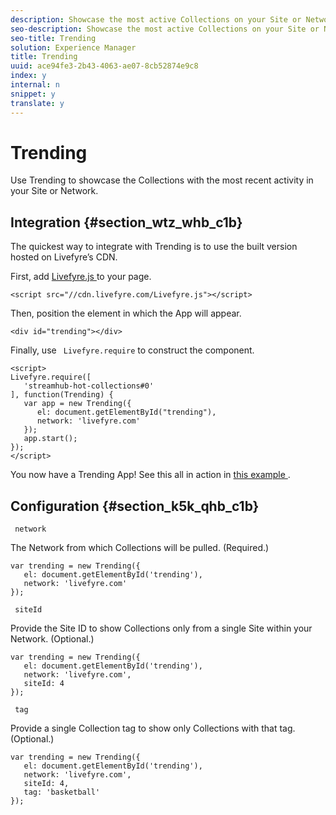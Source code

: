 ```yaml
---
description: Showcase the most active Collections on your Site or Network.
seo-description: Showcase the most active Collections on your Site or Network.
seo-title: Trending
solution: Experience Manager
title: Trending
uuid: ace94fe3-2b43-4063-ae07-8cb52874e9c8
index: y
internal: n
snippet: y
translate: y
---
```


# Trending

Use Trending to showcase the Collections with the most recent activity in your Site or Network. 

## Integration {#section_wtz_whb_c1b}

The quickest way to integrate with Trending is to use the built version hosted on Livefyre’s CDN. 

First, add [ Livefyre.js ](https://github.com/Livefyre/Livefyre.js) to your page. 

```
<script src="//cdn.livefyre.com/Livefyre.js"></script> 

```
Then, position the element in which the App will appear. 

```
<div id="trending"></div>
```
Finally, use ` Livefyre.require` to construct the component. 

```
<script> 
Livefyre.require([ 
   'streamhub-hot-collections#0' 
], function(Trending) {     
   var app = new Trending({ 
      el: document.getElementById("trending"), 
      network: 'livefyre.com' 
   }); 
   app.start(); 
}); 
</script>
```
You now have a Trending App! See this all in action in [ this example ](http://codepen.io/gobengo/pen/GijEy). 

## Configuration {#section_k5k_qhb_c1b}

` network` 

The Network from which Collections will be pulled. (Required.) 

```
var trending = new Trending({ 
   el: document.getElementById('trending'), 
   network: 'livefyre.com' 
});
```
` siteId` 

Provide the Site ID to show Collections only from a single Site within your Network. (Optional.) 

```
var trending = new Trending({ 
   el: document.getElementById('trending'), 
   network: 'livefyre.com', 
   siteId: 4 
});
```
` tag` 

Provide a single Collection tag to show only Collections with that tag. (Optional.) 

```
var trending = new Trending({ 
   el: document.getElementById('trending'), 
   network: 'livefyre.com', 
   siteId: 4, 
   tag: 'basketball' 
});
```
